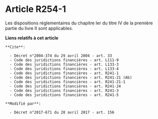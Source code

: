 # Article R254-1

Les dispositions réglementaires du chapitre Ier du titre IV de la première partie du livre II sont applicables.

**Liens relatifs à cet article**

	**Cite**:

	  - Décret n°2004-374 du 29 avril 2004 - art. 33
	  - Code des juridictions financières - art. L111-9
	  - Code des juridictions financières - art. L133-3
	  - Code des juridictions financières - art. L133-4
	  - Code des juridictions financières - art. R241-1
	  - Code des juridictions financières - art. R241-21 (Ab)
	  - Code des juridictions financières - art. R241-21-1
	  - Code des juridictions financières - art. R241-24
	  - Code des juridictions financières - art. R241-3
	  - Code des juridictions financières - art. R241-5

	**Modifié par**:

	  - Décret n°2017-671 du 28 avril 2017 - art. 156
